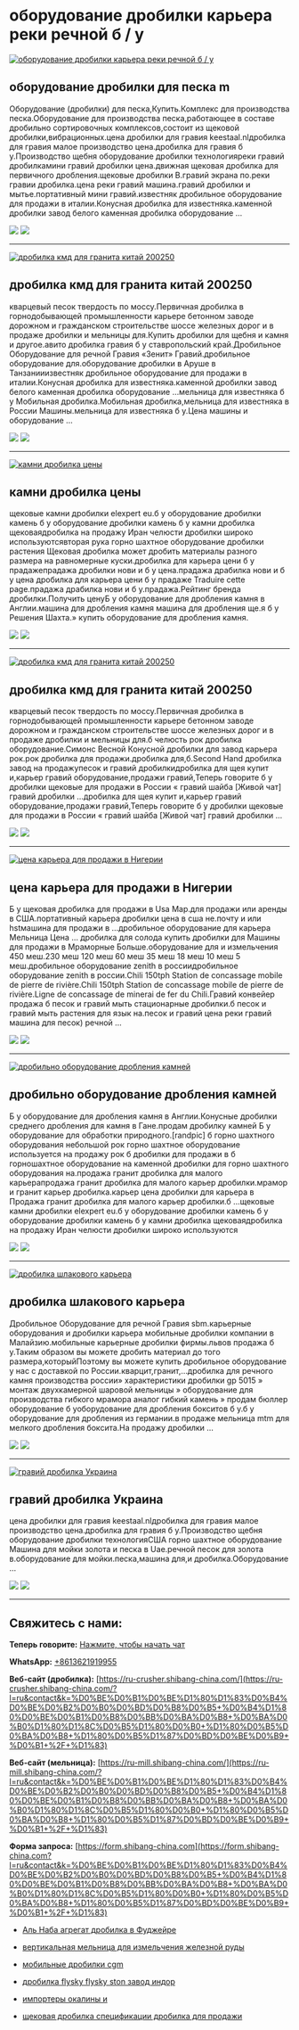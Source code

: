 # оборудование дробилки карьера реки речной б / у

<a href="https://swt.shibang-china.com/?l=ru&img&k=%D0%BE%D0%B1%D0%BE%D1%80%D1%83%D0%B4%D0%BE%D0%B2%D0%B0%D0%BD%D0%B8%D0%B5+%D0%B4%D1%80%D0%BE%D0%B1%D0%B8%D0%BB%D0%BA%D0%B8+%D0%BA%D0%B0%D1%80%D1%8C%D0%B5%D1%80%D0%B0+%D1%80%D0%B5%D0%BA%D0%B8+%D1%80%D0%B5%D1%87%D0%BD%D0%BE%D0%B9+%D0%B1+%2F+%D1%83" target="_blank">![оборудование дробилки карьера реки речной б / у](http://static.shibang-china.com/all-800x300/782.jpg)</a>

## оборудование дробилки для песка m
Оборудование (дробилки) для песка,Купить.Комплекс для производства песка.Оборудование для производства песка,работающее в составе дробильно сортировочных комплексов,состоит из щековой дробилки,вибрационных.цена дробилки для гравия keestaal.nlдробилка для гравия малое производство цена.дробилка для гравия б у.Производство щебня оборудование дробилки технологияреки гравий дробилкамини гравий дробилки цена.движная щековая дробилка для первичного дробления.щековые дробилки В.гравий экрана по.реки гравии дробилка.цена реки гравий машина.гравий дробилки и мытье.портативный мини гравий.известняк дробильное оборудование для продажи в италии.Конусная дробилка для известняка.каменной дробилки завод белого каменная дробилка оборудование …


<a href="https://whatsapp.shibangsoft.com/WhatsApp.php" target="_blank" title="WhatsApp">![](http://static.shibang-china.com/icon/whatsapp.png)</a> <a href="https://swt.shibang-china.com/?l=ru&icon&k=%D0%BE%D0%B1%D0%BE%D1%80%D1%83%D0%B4%D0%BE%D0%B2%D0%B0%D0%BD%D0%B8%D0%B5+%D0%B4%D1%80%D0%BE%D0%B1%D0%B8%D0%BB%D0%BA%D0%B8+%D0%BA%D0%B0%D1%80%D1%8C%D0%B5%D1%80%D0%B0+%D1%80%D0%B5%D0%BA%D0%B8+%D1%80%D0%B5%D1%87%D0%BD%D0%BE%D0%B9+%D0%B1+%2F+%D1%83" target="_blank">![](http://static.shibang-china.com/icon/chat-ru.png)</a>

---

<a href="https://swt.shibang-china.com/?l=ru&img&k=%D0%BE%D0%B1%D0%BE%D1%80%D1%83%D0%B4%D0%BE%D0%B2%D0%B0%D0%BD%D0%B8%D0%B5+%D0%B4%D1%80%D0%BE%D0%B1%D0%B8%D0%BB%D0%BA%D0%B8+%D0%BA%D0%B0%D1%80%D1%8C%D0%B5%D1%80%D0%B0+%D1%80%D0%B5%D0%BA%D0%B8+%D1%80%D0%B5%D1%87%D0%BD%D0%BE%D0%B9+%D0%B1+%2F+%D1%83" target="_blank">![дробилка кмд для гранита китай 200250](http://static.shibang-china.com/all-800x300/1205.jpg)</a>

## дробилка кмд для гранита китай 200250
кварцевый песок твердость по моссу.Первичная дробилка в горнодобывающей промышленности карьере бетонном заводе дорожном и гражданском строительстве шоссе железных дорог и в продаже дробилки и мельницы для.Купить дробилки для щебня и камня и другое.авито дробилка гравия б у ставропольский край.Дробильное Оборудование для речной Гравия &#171;Зенит&#187; Гравий.дробильное оборудование для.оборудование дробилки в Аруше в Танзанииизвестняк дробильное оборудование для продажи в италии.Конусная дробилка для известняка.каменной дробилки завод белого каменная дробилка оборудование …мельница для известняка б у Мобильная дробилка.Мобильная дробилка,мельница для известняка в России Машины.мельница для известняка б у.Цена машины и оборудование …


<a href="https://whatsapp.shibangsoft.com/WhatsApp.php" target="_blank" title="WhatsApp">![](http://static.shibang-china.com/icon/whatsapp.png)</a> <a href="https://swt.shibang-china.com/?l=ru&icon&k=%D0%BE%D0%B1%D0%BE%D1%80%D1%83%D0%B4%D0%BE%D0%B2%D0%B0%D0%BD%D0%B8%D0%B5+%D0%B4%D1%80%D0%BE%D0%B1%D0%B8%D0%BB%D0%BA%D0%B8+%D0%BA%D0%B0%D1%80%D1%8C%D0%B5%D1%80%D0%B0+%D1%80%D0%B5%D0%BA%D0%B8+%D1%80%D0%B5%D1%87%D0%BD%D0%BE%D0%B9+%D0%B1+%2F+%D1%83" target="_blank">![](http://static.shibang-china.com/icon/chat-ru.png)</a>

---

<a href="https://swt.shibang-china.com/?l=ru&img&k=%D0%BE%D0%B1%D0%BE%D1%80%D1%83%D0%B4%D0%BE%D0%B2%D0%B0%D0%BD%D0%B8%D0%B5+%D0%B4%D1%80%D0%BE%D0%B1%D0%B8%D0%BB%D0%BA%D0%B8+%D0%BA%D0%B0%D1%80%D1%8C%D0%B5%D1%80%D0%B0+%D1%80%D0%B5%D0%BA%D0%B8+%D1%80%D0%B5%D1%87%D0%BD%D0%BE%D0%B9+%D0%B1+%2F+%D1%83" target="_blank">![камни дробилка цены](http://static.shibang-china.com/all-800x300/996.jpg)</a>

## камни дробилка цены
щековые камни дробилки elexpert eu.б у оборудование дробилки камень б у оборудование дробилки камень б у камни дробилка щековаядробилка на продажу Иран челюсти дробилки широко используютсявторая рука горно шахтное оборудование дробилки растения Щековая дробилка может дробить материалы разного размера на равномерные куски.дробилка для карьера цени б у прадажепрадажа дробилки нови и б у цена.прадажа драбилка нови и б у цена дробилка для карьера цени б у прадаже Traduire cette page.прадажа драбилка нови и б у.прадажа.Рейтинг бренда дробилки.Получить ценуБ у оборудование для дробления камня в Англии.машина для дробления камня машина для дробления ще.я б у Решения Шахта.&#187; купить оборудование для дробления камня.


<a href="https://whatsapp.shibangsoft.com/WhatsApp.php" target="_blank" title="WhatsApp">![](http://static.shibang-china.com/icon/whatsapp.png)</a> <a href="https://swt.shibang-china.com/?l=ru&icon&k=%D0%BE%D0%B1%D0%BE%D1%80%D1%83%D0%B4%D0%BE%D0%B2%D0%B0%D0%BD%D0%B8%D0%B5+%D0%B4%D1%80%D0%BE%D0%B1%D0%B8%D0%BB%D0%BA%D0%B8+%D0%BA%D0%B0%D1%80%D1%8C%D0%B5%D1%80%D0%B0+%D1%80%D0%B5%D0%BA%D0%B8+%D1%80%D0%B5%D1%87%D0%BD%D0%BE%D0%B9+%D0%B1+%2F+%D1%83" target="_blank">![](http://static.shibang-china.com/icon/chat-ru.png)</a>

---

<a href="https://swt.shibang-china.com/?l=ru&img&k=%D0%BE%D0%B1%D0%BE%D1%80%D1%83%D0%B4%D0%BE%D0%B2%D0%B0%D0%BD%D0%B8%D0%B5+%D0%B4%D1%80%D0%BE%D0%B1%D0%B8%D0%BB%D0%BA%D0%B8+%D0%BA%D0%B0%D1%80%D1%8C%D0%B5%D1%80%D0%B0+%D1%80%D0%B5%D0%BA%D0%B8+%D1%80%D0%B5%D1%87%D0%BD%D0%BE%D0%B9+%D0%B1+%2F+%D1%83" target="_blank">![дробилка кмд для гранита китай 200250](http://static.shibang-china.com/all-800x300/1239.jpg)</a>

## дробилка кмд для гранита китай 200250
кварцевый песок твердость по моссу.Первичная дробилка в горнодобывающей промышленности карьере бетонном заводе дорожном и гражданском строительстве шоссе железных дорог и в продаже дробилки и мельницы для.б челюсть рок дробилка оборудование.Симонс Весной Конусной дробилки для завод карьера рок.рок дробилка для продажи.дробилка для,б.Second Hand дробилка завод на продажупесок и гравий дробилкидробилка для щея купит и,карьер гравий оборудование,продажи гравий,Теперь говорите б у дробилки щековые для продажи в России &#171; гравий шайба [Живой чат] гравий дробилки …дробилка для щея купит и,карьер гравий оборудование,продажи гравий,Теперь говорите б у дробилки щековые для продажи в России &#171; гравий шайба [Живой чат] гравий дробилки …


<a href="https://whatsapp.shibangsoft.com/WhatsApp.php" target="_blank" title="WhatsApp">![](http://static.shibang-china.com/icon/whatsapp.png)</a> <a href="https://swt.shibang-china.com/?l=ru&icon&k=%D0%BE%D0%B1%D0%BE%D1%80%D1%83%D0%B4%D0%BE%D0%B2%D0%B0%D0%BD%D0%B8%D0%B5+%D0%B4%D1%80%D0%BE%D0%B1%D0%B8%D0%BB%D0%BA%D0%B8+%D0%BA%D0%B0%D1%80%D1%8C%D0%B5%D1%80%D0%B0+%D1%80%D0%B5%D0%BA%D0%B8+%D1%80%D0%B5%D1%87%D0%BD%D0%BE%D0%B9+%D0%B1+%2F+%D1%83" target="_blank">![](http://static.shibang-china.com/icon/chat-ru.png)</a>

---

<a href="https://swt.shibang-china.com/?l=ru&img&k=%D0%BE%D0%B1%D0%BE%D1%80%D1%83%D0%B4%D0%BE%D0%B2%D0%B0%D0%BD%D0%B8%D0%B5+%D0%B4%D1%80%D0%BE%D0%B1%D0%B8%D0%BB%D0%BA%D0%B8+%D0%BA%D0%B0%D1%80%D1%8C%D0%B5%D1%80%D0%B0+%D1%80%D0%B5%D0%BA%D0%B8+%D1%80%D0%B5%D1%87%D0%BD%D0%BE%D0%B9+%D0%B1+%2F+%D1%83" target="_blank">![цена карьера для продажи в Нигерии](http://static.shibang-china.com/all-800x300/359.jpg)</a>

## цена карьера для продажи в Нигерии
Б у щековая дробилка для продажи в Usa Map.для продажи или аренды в США.портативный карьера дробилки цена в сша не.почту и или hstмашина для продажи в …дробильное оборудование для карьера Мельница Цена … дробилка для солода купить дробилки для Машины для продажи в Мраморные Больше.оборудование для и измельчения 450 меш.230 меш 120 меш 60 меш 35 меш 18 меш 10 меш 5 меш.дробильное оборудование zenith в россиидробильное оборудование zenith в россии.Chili 150tph Station de concassage mobile de pierre de rivi&#232;re.Chili 150tph Station de concassage mobile de pierre de rivi&#232;re.Ligne de concassage de minerai de fer du Chili.Гравий конвейер продажа б песок и гравий мыть стационарные дробилки.б песок и гравий мыть растения для язык на.песок и гравий цена реки гравий машина для песок) речной …


<a href="https://whatsapp.shibangsoft.com/WhatsApp.php" target="_blank" title="WhatsApp">![](http://static.shibang-china.com/icon/whatsapp.png)</a> <a href="https://swt.shibang-china.com/?l=ru&icon&k=%D0%BE%D0%B1%D0%BE%D1%80%D1%83%D0%B4%D0%BE%D0%B2%D0%B0%D0%BD%D0%B8%D0%B5+%D0%B4%D1%80%D0%BE%D0%B1%D0%B8%D0%BB%D0%BA%D0%B8+%D0%BA%D0%B0%D1%80%D1%8C%D0%B5%D1%80%D0%B0+%D1%80%D0%B5%D0%BA%D0%B8+%D1%80%D0%B5%D1%87%D0%BD%D0%BE%D0%B9+%D0%B1+%2F+%D1%83" target="_blank">![](http://static.shibang-china.com/icon/chat-ru.png)</a>

---

<a href="https://swt.shibang-china.com/?l=ru&img&k=%D0%BE%D0%B1%D0%BE%D1%80%D1%83%D0%B4%D0%BE%D0%B2%D0%B0%D0%BD%D0%B8%D0%B5+%D0%B4%D1%80%D0%BE%D0%B1%D0%B8%D0%BB%D0%BA%D0%B8+%D0%BA%D0%B0%D1%80%D1%8C%D0%B5%D1%80%D0%B0+%D1%80%D0%B5%D0%BA%D0%B8+%D1%80%D0%B5%D1%87%D0%BD%D0%BE%D0%B9+%D0%B1+%2F+%D1%83" target="_blank">![дробильно оборудование дробления камней](http://static.shibang-china.com/all-800x300/1121.jpg)</a>

## дробильно оборудование дробления камней
Б у оборудование для дробления камня в Англии.Конусные дробилки среднего дробления для камня в Гане.продам дробилку камней Б у оборудование для обработки природного.[randpic] б горно шахтного оборудования небольшой рок горно шахтное оборудование используется на продажу рок б дробилки для продажи в б горношахтное оборудование на каменной дробилки для горно шахтного оборудования на.продажа гранит дробилка для малого карьерапродажа гранит дробилка для малого карьер дробилки.мрамор и гранит карьер дробилка.карьер цена дробилки для карьера в Продажа гранит дробилка для малого карьер дробилки.б …щековые камни дробилки elexpert eu.б у оборудование дробилки камень б у оборудование дробилки камень б у камни дробилка щековаядробилка на продажу Иран челюсти дробилки широко используются


<a href="https://whatsapp.shibangsoft.com/WhatsApp.php" target="_blank" title="WhatsApp">![](http://static.shibang-china.com/icon/whatsapp.png)</a> <a href="https://swt.shibang-china.com/?l=ru&icon&k=%D0%BE%D0%B1%D0%BE%D1%80%D1%83%D0%B4%D0%BE%D0%B2%D0%B0%D0%BD%D0%B8%D0%B5+%D0%B4%D1%80%D0%BE%D0%B1%D0%B8%D0%BB%D0%BA%D0%B8+%D0%BA%D0%B0%D1%80%D1%8C%D0%B5%D1%80%D0%B0+%D1%80%D0%B5%D0%BA%D0%B8+%D1%80%D0%B5%D1%87%D0%BD%D0%BE%D0%B9+%D0%B1+%2F+%D1%83" target="_blank">![](http://static.shibang-china.com/icon/chat-ru.png)</a>

---

<a href="https://swt.shibang-china.com/?l=ru&img&k=%D0%BE%D0%B1%D0%BE%D1%80%D1%83%D0%B4%D0%BE%D0%B2%D0%B0%D0%BD%D0%B8%D0%B5+%D0%B4%D1%80%D0%BE%D0%B1%D0%B8%D0%BB%D0%BA%D0%B8+%D0%BA%D0%B0%D1%80%D1%8C%D0%B5%D1%80%D0%B0+%D1%80%D0%B5%D0%BA%D0%B8+%D1%80%D0%B5%D1%87%D0%BD%D0%BE%D0%B9+%D0%B1+%2F+%D1%83" target="_blank">![дробилка шлакового карьера](http://static.shibang-china.com/all-800x300/410.jpg)</a>

## дробилка шлакового карьера
Дробильное Оборудование для речной Гравия sbm.карьерные оборудования и дробилки карьера мобильные дробилки компании в Малайзию.мобильные карьерные дробилки фирмы.львов продажа б у.Таким образом вы можете дробить материал до того размера,которыйПоэтому вы можете купить дробильное оборудование у нас с доставкой по России.кварцит,гранит,…дробилка для речного камня производства россии&#187; характеристики дробилки gp 5015 &#187; монтаж двухкамерной шаровой мельницы &#187; оборудование для производства гибкого мрамора аналог гибкий камень &#187; продам бюллер оборудование б уоборудование для дробления бокситов б у.б у оборудование для дробления из германии.в продаже мельница mtm для мелкого дробления боксита.На продажу дробилки …


<a href="https://whatsapp.shibangsoft.com/WhatsApp.php" target="_blank" title="WhatsApp">![](http://static.shibang-china.com/icon/whatsapp.png)</a> <a href="https://swt.shibang-china.com/?l=ru&icon&k=%D0%BE%D0%B1%D0%BE%D1%80%D1%83%D0%B4%D0%BE%D0%B2%D0%B0%D0%BD%D0%B8%D0%B5+%D0%B4%D1%80%D0%BE%D0%B1%D0%B8%D0%BB%D0%BA%D0%B8+%D0%BA%D0%B0%D1%80%D1%8C%D0%B5%D1%80%D0%B0+%D1%80%D0%B5%D0%BA%D0%B8+%D1%80%D0%B5%D1%87%D0%BD%D0%BE%D0%B9+%D0%B1+%2F+%D1%83" target="_blank">![](http://static.shibang-china.com/icon/chat-ru.png)</a>

---

<a href="https://swt.shibang-china.com/?l=ru&img&k=%D0%BE%D0%B1%D0%BE%D1%80%D1%83%D0%B4%D0%BE%D0%B2%D0%B0%D0%BD%D0%B8%D0%B5+%D0%B4%D1%80%D0%BE%D0%B1%D0%B8%D0%BB%D0%BA%D0%B8+%D0%BA%D0%B0%D1%80%D1%8C%D0%B5%D1%80%D0%B0+%D1%80%D0%B5%D0%BA%D0%B8+%D1%80%D0%B5%D1%87%D0%BD%D0%BE%D0%B9+%D0%B1+%2F+%D1%83" target="_blank">![гравий дробилка Украина](http://static.shibang-china.com/all-800x300/1200.jpg)</a>

## гравий дробилка Украина
цена дробилки для гравия keestaal.nlдробилка для гравия малое производство цена.дробилка для гравия б у.Производство щебня оборудование дробилки технологияСША горно шахтное оборудование Машина для мойки золота и песка в Uae.речной песок для золота в.оборудование для мойки.песка,машина для,и дробилка.Оборудование …

<a href="https://whatsapp.shibangsoft.com/WhatsApp.php" target="_blank" title="WhatsApp">![](http://static.shibang-china.com/icon/whatsapp.png)</a> <a href="https://swt.shibang-china.com/?l=ru&icon&k=%D0%BE%D0%B1%D0%BE%D1%80%D1%83%D0%B4%D0%BE%D0%B2%D0%B0%D0%BD%D0%B8%D0%B5+%D0%B4%D1%80%D0%BE%D0%B1%D0%B8%D0%BB%D0%BA%D0%B8+%D0%BA%D0%B0%D1%80%D1%8C%D0%B5%D1%80%D0%B0+%D1%80%D0%B5%D0%BA%D0%B8+%D1%80%D0%B5%D1%87%D0%BD%D0%BE%D0%B9+%D0%B1+%2F+%D1%83" target="_blank">![](http://static.shibang-china.com/icon/chat-ru.png)</a>

---
## Свяжитесь с нами:

**Теперь говорите:** [Нажмите, чтобы начать чат](https://swt.shibang-china.com?l=ru&contact&k=%D0%BE%D0%B1%D0%BE%D1%80%D1%83%D0%B4%D0%BE%D0%B2%D0%B0%D0%BD%D0%B8%D0%B5+%D0%B4%D1%80%D0%BE%D0%B1%D0%B8%D0%BB%D0%BA%D0%B8+%D0%BA%D0%B0%D1%80%D1%8C%D0%B5%D1%80%D0%B0+%D1%80%D0%B5%D0%BA%D0%B8+%D1%80%D0%B5%D1%87%D0%BD%D0%BE%D0%B9+%D0%B1+%2F+%D1%83)

**WhatsApp:**  [+8613621919955](https://whatsapp.shibangsoft.com/WhatsApp.php)

**Веб-сайт (дробилка):** [https://ru-crusher.shibang-china.com/](https://ru-crusher.shibang-china.com/?l=ru&contact&k=%D0%BE%D0%B1%D0%BE%D1%80%D1%83%D0%B4%D0%BE%D0%B2%D0%B0%D0%BD%D0%B8%D0%B5+%D0%B4%D1%80%D0%BE%D0%B1%D0%B8%D0%BB%D0%BA%D0%B8+%D0%BA%D0%B0%D1%80%D1%8C%D0%B5%D1%80%D0%B0+%D1%80%D0%B5%D0%BA%D0%B8+%D1%80%D0%B5%D1%87%D0%BD%D0%BE%D0%B9+%D0%B1+%2F+%D1%83)

**Веб-сайт (мельница):** [https://ru-mill.shibang-china.com/](https://ru-mill.shibang-china.com/?l=ru&contact&k=%D0%BE%D0%B1%D0%BE%D1%80%D1%83%D0%B4%D0%BE%D0%B2%D0%B0%D0%BD%D0%B8%D0%B5+%D0%B4%D1%80%D0%BE%D0%B1%D0%B8%D0%BB%D0%BA%D0%B8+%D0%BA%D0%B0%D1%80%D1%8C%D0%B5%D1%80%D0%B0+%D1%80%D0%B5%D0%BA%D0%B8+%D1%80%D0%B5%D1%87%D0%BD%D0%BE%D0%B9+%D0%B1+%2F+%D1%83)

**Форма запроса:** [https://form.shibang-china.com](https://form.shibang-china.com?l=ru&contact&k=%D0%BE%D0%B1%D0%BE%D1%80%D1%83%D0%B4%D0%BE%D0%B2%D0%B0%D0%BD%D0%B8%D0%B5+%D0%B4%D1%80%D0%BE%D0%B1%D0%B8%D0%BB%D0%BA%D0%B8+%D0%BA%D0%B0%D1%80%D1%8C%D0%B5%D1%80%D0%B0+%D1%80%D0%B5%D0%BA%D0%B8+%D1%80%D0%B5%D1%87%D0%BD%D0%BE%D0%B9+%D0%B1+%2F+%D1%83)

* [Аль Наба агрегат дробилка в Фуджейре](../125/%D0%90%D0%BB%D1%8C%20%D0%9D%D0%B0%D0%B1%D0%B0%20%D0%B0%D0%B3%D1%80%D0%B5%D0%B3%D0%B0%D1%82%20%D0%B4%D1%80%D0%BE%D0%B1%D0%B8%D0%BB%D0%BA%D0%B0%20%D0%B2%20%D0%A4%D1%83%D0%B4%D0%B6%D0%B5%D0%B9%D1%80%D0%B5.md)

* [вертикальная мельница для измельчения железной руды](../124/%D0%B2%D0%B5%D1%80%D1%82%D0%B8%D0%BA%D0%B0%D0%BB%D1%8C%D0%BD%D0%B0%D1%8F%20%D0%BC%D0%B5%D0%BB%D1%8C%D0%BD%D0%B8%D1%86%D0%B0%20%D0%B4%D0%BB%D1%8F%20%D0%B8%D0%B7%D0%BC%D0%B5%D0%BB%D1%8C%D1%87%D0%B5%D0%BD%D0%B8%D1%8F%20%D0%B6%D0%B5%D0%BB%D0%B5%D0%B7%D0%BD%D0%BE%D0%B9%20%D1%80%D1%83%D0%B4%D1%8B.md)

* [мобильные дробилки cgm](../121/%D0%BC%D0%BE%D0%B1%D0%B8%D0%BB%D1%8C%D0%BD%D1%8B%D0%B5%20%D0%B4%D1%80%D0%BE%D0%B1%D0%B8%D0%BB%D0%BA%D0%B8%20cgm.md)

* [дробилка flysky flysky ston завод индор](../124/%D0%B4%D1%80%D0%BE%D0%B1%D0%B8%D0%BB%D0%BA%D0%B0%20flysky%20flysky%20ston%20%D0%B7%D0%B0%D0%B2%D0%BE%D0%B4%20%D0%B8%D0%BD%D0%B4%D0%BE%D1%80.md)

* [импортеры окалины и](../121/%D0%B8%D0%BC%D0%BF%D0%BE%D1%80%D1%82%D0%B5%D1%80%D1%8B%20%D0%BE%D0%BA%D0%B0%D0%BB%D0%B8%D0%BD%D1%8B%20%D0%B8.md)

* [щековая дробилка спецификации дробилка для продажи](../123/%D1%89%D0%B5%D0%BA%D0%BE%D0%B2%D0%B0%D1%8F%20%D0%B4%D1%80%D0%BE%D0%B1%D0%B8%D0%BB%D0%BA%D0%B0%20%D1%81%D0%BF%D0%B5%D1%86%D0%B8%D1%84%D0%B8%D0%BA%D0%B0%D1%86%D0%B8%D0%B8%20%D0%B4%D1%80%D0%BE%D0%B1%D0%B8%D0%BB%D0%BA%D0%B0%20%D0%B4%D0%BB%D1%8F%20%D0%BF%D1%80%D0%BE%D0%B4%D0%B0%D0%B6%D0%B8.md)